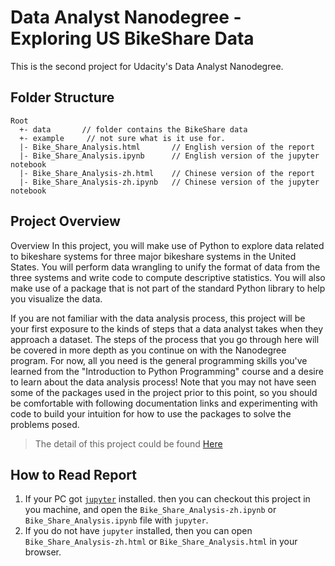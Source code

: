 # Data Analyst Nanodegree - Exploring US BikeShare Data

This is the second project for Udacity's Data Analyst Nanodegree.

## Folder Structure

```
Root
  +- data       // folder contains the BikeShare data
  +- example     // not sure what is it use for.
  |- Bike_Share_Analysis.html       // English version of the report
  |- Bike_Share_Analysis.ipynb      // English version of the jupyter notebook
  |- Bike_Share_Analysis-zh.html    // Chinese version of the report
  |- Bike_Share_Analysis-zh.ipynb   // Chinese version of the jupyter notebook
```

## Project Overview

Overview
In this project, you will make use of Python to explore data related to bikeshare systems for three major bikeshare systems in the United States. You will perform data wrangling to unify the format of data from the three systems and write code to compute descriptive statistics. You will also make use of a package that is not part of the standard Python library to help you visualize the data.

If you are not familiar with the data analysis process, this project will be your first exposure to the kinds of steps that a data analyst takes when they approach a dataset. The steps of the process that you go through here will be covered in more depth as you continue on with the Nanodegree program. For now, all you need is the general programming skills you've learned from the "Introduction to Python Programming" course and a desire to learn about the data analysis process! Note that you may not have seen some of the packages used in the project prior to this point, so you should be comfortable with following documentation links and experimenting with code to build your intuition for how to use the packages to solve the problems posed.

>The detail of this project could be found [Here](https://classroom.udacity.com/nanodegrees/nd002-cn-basic/parts/cd7594d1-ba67-4f06-ad9f-d108db8b743d/modules/78c11418-e55d-4da4-9e01-9b4b0371e2c7/lessons/e5bef1dd-5031-45c3-aaf7-8536f6f3cf8a/concepts/628c5ac1-a424-418c-ba2f-e344ec0fa067)

## How to Read Report

1. If your PC got [```jupyter```](https://jupyter.org/) installed. then you can checkout this project in you machine, and open the ```Bike_Share_Analysis-zh.ipynb``` or ```Bike_Share_Analysis.ipynb``` file with ```jupyter```.
2. If you do not have ```jupyter``` installed, then you can open ```Bike_Share_Analysis-zh.html``` or ```Bike_Share_Analysis.html``` in your browser.